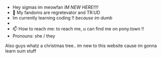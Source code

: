 - Hey sigmas im meowfan *IM NEW HERE!!!!*
- 👀 My fandoms are regretevator and TR:UD
-   Im currently learning coding !!  *because im dumb*
- 
- 📫 How to reach me: to reach me, u can find me on pony.town !!
- Pronouns: she / they


Also guys whatz a christmas tree.. im new to this website cause im gonna learn sum stuff

<!---
--->

